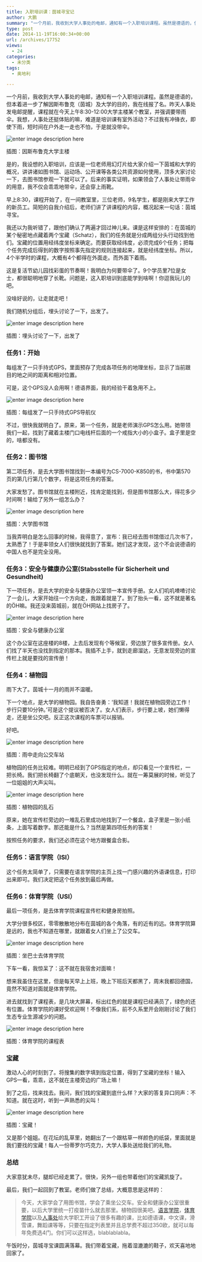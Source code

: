 ```yaml
---
title: 入职培训课：茵城寻宝记
author: 大鹏
summary: "一个月前，我收到大学人事处的电邮，通知有一个入职培训课程。虽然是德语的，但本着进一步了解因斯布鲁克（茵城）及大学的目的，我在线报了名。昨天人事处发电邮提醒，课程就在今天上午8:30-12:00大学主楼某个教室，并强调要带雨伞。我想，人事处还挺体贴的嘛，难道是培训课有室外活动？不过我有冲锋衣，即使下雨，短时间在户外走一走也不怕，于是就没带伞。"
type: post
date: 2014-11-19T16:00:34+00:00
url: /archives/17752
views:
  - 24
categories:
  - 未分类
tags:
  - 奥地利

---
```

一个月前，我收到大学人事处的电邮，通知有一个入职培训课程。虽然是德语的，但本着进一步了解因斯布鲁克（茵城）及大学的目的，我在线报了名。昨天人事处发电邮提醒，课程就在今天上午8:30-12:00大学主楼某个教室，并强调要带雨伞。我想，人事处还挺体贴的嘛，难道是培训课有室外活动？不过我有冲锋衣，即使下雨，短时间在户外走一走也不怕，于是就没带伞。

![enter image description here][1]

插图：因斯布鲁克大学主楼

是的，我设想的入职培训，应该是一位老师用幻灯片给大家介绍一下茵城和大学的概况，讲讲诸如图书馆、运动场、公开课等各类公共资源如何使用，顶多大家讨论一下，去图书馆参观一下就可以了。后来的事实证明，如果领会了人事处让带雨伞的用意，我不仅会乖乖地带伞，还会穿上雨靴。

早上8:30，课程开始了，在一间教室里，三位老师，9名学生，都是刚来大学工作的新员工。简短的自我介绍后，老师们讲了讲课程的内容，概况起来一句话：茵城寻宝。

我还以为我听错了，跟他们确认了两遍才回过神儿来。课是这样安排的：在茵城的某个秘密地点藏着两个宝藏（Schatz），我们的任务就是分成两组分头行动找到他们。宝藏的位置用经纬度坐标来确定。而要获取经纬度，必须完成6个任务；把每个任务完成后得到的数字按照事先指定的规则连接起来，就是经纬度坐标。所以，4个半学时的课程，大概有4个都得在外面走。而外面下着雨。

这是复活节幼儿园找彩蛋的节奏啊！我明白为何要带伞了。9个学员里7位是女士，都很聪明地穿了长靴。问题是，这入职培训到底能学到啥啊！你逗我玩儿的吧。

没啥好说的，让走就走吧！

我们随机分组后，埋头讨论了一下，出发了。

![enter image description here][2]

插图：埋头讨论了一下，出发了

### 任务1：开始

每组发了一只手持式GPS，里面预存了完成各项任务的地理坐标，显示了当前跟目的地之间的距离和相对位置。

可是，这个GPS没人会用啊！德语界面，我的经验干着急用不上。

![enter image description here][3]

插图：每组发了一只手持式GPS导航仪

不过，很快我就明白了。原来，第一个任务，就是老师演示GPS怎么用。她带领我们一起，找到了藏着主楼门口电线杆后面的一个戒指大小的小盒子。盒子里是空的，啥都没有。

### 任务2：图书馆

第二项任务，是去大学图书馆找到一本编号为CS-7000-K850的书，书中第570页的第几行第几个数字，将是这项任务的答案。

大家发愁了。图书馆就在主楼附近，找肯定能找到，但是图书馆那么大，得花多少时间啊！输给了另外一组怎么办？

![enter image description here][4]

插图：大学图书馆

当我弄明白是怎么回事的时候，我得意了，宣布：我已经去图书馆借过几次书了，太熟悉了！于是率领女人们很快就找到了答案。她们这才发现，这个不会说德语的中国人也不是完全没用。

### 任务3：安全与健康办公室(Stabsstelle für Sicherheit und Gesundheit)

下一项任务，是去大学的安全与健康办公室领一本宣传手册。女人们叽叽喳喳讨论了一会儿，大家开始往一个方向走，我跟着就是了。到了抬头一看，这不就是著名的ÖH嘛。我还没来茵城前，就在ÖH网站上找房子了。

![enter image description here][5]

插图：安全与健康办公室

这个办公室在这座楼的8楼，上去后发现有个等候室，旁边放了很多宣传册。女人们找了半天也没找到指定的那本。我插不上手，就到走廊溜达，无意发现旁边的宣传栏上就是要找的宣传册！

### 任务4：植物园

雨下大了。茵城十一月的雨并不温暖。

下一个地点，是大学的植物园。我自告奋勇：‘我知道！我就在植物园旁边工作！步行只要10分钟。’可是这个提议被否决了。女人们表示，步行要上坡，她们懒得走，还是坐公交吧。反正这次课程的车票可以报销。

好吧。

![enter image description here][6]

插图：雨中走向公交车站

植物园的任务比较难。明明已经到了GPS指定的地点，却只看见一个宣传栏，一把长椅。我们把长椅翻了个底朝天，也没发现什么。就在一筹莫展的时候，听见了一位姐姐的大声尖叫。

![enter image description here][7]

插图：植物园的乱石

原来，她在宣传栏旁边的一堆乱石里成功地找到了一个餐盒，盒子里是一张小纸条，上面写着数字。那还能是什么？当然是第四项任务的答案！

按照任务的要求，我们还必须在这个地方跟餐盒合影。

### 任务5：语言学院（ISI）

这个任务太简单了，只需要在语言学院的主页上找一门感兴趣的外语课信息，打印出来即可。我们决定把这个任务放到最后再做。

### 任务6：体育学院（USI）

最后一项任务，是去体育学院课程宣传栏和健身房拍照。

大学分很多校区，零零散散地分布在茵城的各个角落，有的近有的远。体育学院算是远的，我也不知道在哪里，就跟着女人们坐上了公交车。

![enter image description here][8]

插图：坐巴士去体育学院

下车一看，我惊呆了：这不就在我宿舍对面嘛！

想来我虽住在这里，但是每天早上上班，晚上下班后天都黑了，周末我都回德国，竟然不知道对面就是体育学院。

进去就找到了课程表，是几块大屏幕，标出红色的就是课程已经满员了，绿色的还有位置。体育学院的课好受欢迎啊！不像我们系，前不久系里开会刚刚讨论了我们生态专业生源减少的问题。

![enter image description here][9]

插图：体育学院的课程表

### 宝藏

激动人心的时刻到了。将搜集的数字填到指定位置，得到了宝藏的坐标！输入GPS一看，乖乖，这不就在主楼旁边的广场上嘛！

到了之后，找来找去。我问，我们找的宝藏到底什么样？大家的答复异口同声：不知道。就在这时，听到一声熟悉的尖叫！

![enter image description here][10]

插图：宝藏！

又是那个姐姐。在花坛的乱草里，她翻出了一个跟枯草一样颜色的纸袋，里面就是我们要找的宝藏！每人一份蒂罗尔巧克力，大学人事处送给我们的礼物。

### 总结

大家意犹未尽，腿却已经走累了。很快，另外一组也带着他们的宝藏凯旋了。

最后，我们一起回到了教室。老师们做了总结，大概意思是这样的：

> 今天，大家学会了用图书馆，学会了乘坐公交车。安全和健康办公室很重要，以后大学里统一打疫苗什么就去那里。植物园很美吧。[语言学院][11]，[体育学院][12]以及[人事处][13]给大学职工开设了很多有趣的课，比如德语课，中文课，滑雪课，舞蹈课等等，只要在指定列表里并且总学费不超过350欧，就可以每年免费选4门。你们可以这样选，blablablabla。

午饭时分，茵城寻宝课圆满落幕。我们带着宝藏，拖着湿漉漉的鞋子，欢天喜地地回家了。

 [1]: https://gwkpxq-bn1305.files.1drv.com/y2phxpPh7VWfKuvxNEqr77ON7KpfnH08wva_hununbi8y-OapHeKGZNP3ZBwC_Ejno-klCQCGFJO0410XlQWYNhng3MopcIB-3KbKffrdB7XVk/2014-11-18_10.jpg
 [2]: https://gwkpxq-bn1305.files.1drv.com/y2piL41nuIUtlsfPO8WiECBs0EJ43SDxIElvheJ2zLlmTUOzdHCNvBKxmZ4NjgkkFYLmQKgutZyoxqxUP3han4hiSRhYoUT7zlBetFzRm7Q8d8/2014-11-18_01.jpg
 [3]: https://gwkpxq-bn1305.files.1drv.com/y2p8QxOebLKOpAxV-bDy3qgmu07a4BdSRP8s9GVYLcSfGJ59kvzpLIsXUgu0jBS19vwloz5ZjCv0Bkc8ZfkWg9ccglEsa9wd9my4vB4majYJTM/2014-11-18_06.jpg
 [4]: https://gwkpxq-bn1305.files.1drv.com/y2pClIsMJsLeM4GH-mRbcBBiEA5W3kFWsXrq8diwzl3QqQSCuP5aye6LtQTlOjrefgKEeCa4wHayJz7GeZw84By0pKSVfC0DduoOAmyfoJF8AA/2014-11-18_02.jpg
 [5]: https://gwkpxq-bn1305.files.1drv.com/y2p_dTehBezL5Ia08uka81fFAEA9hcy-4C0CjNKcOoWw3kcMz2guv4GiFYBQbx6PYEZ6mQf3RhmHM2LTjI3-kMj1vZNiNnn1L7mcvXxTamM9nM/2014-11-18_03.jpg
 [6]: https://gwkpxq-bn1305.files.1drv.com/y2p1rjOAYBpUWpfCrjN61wmv0C4azo247zIfOXK94b8rrGlfuAE1Bq0z_gyfO5-wc0Vn6bhpr76dPg6o5tvrJB79aKZqzj2FZpyiZIj3QWIISA/2014-11-18_04.jpg
 [7]: https://gwkpxq-bn1305.files.1drv.com/y2px6tkO1g14U5ybOyoZ_wf96y7Kc8dijtm3JNaLZvX8Cxybu6CXvBM_RlC8W49fgOC24T3LKyPJsaYFYtU6A_tjkXelS9uaiN7viLQcbn_A_w/2014-11-18_05.jpg
 [8]: https://gwkpxq-bn1305.files.1drv.com/y2pgQZTK1lLhRLOMOn2_YugjkMsqLuYY-PnXXJvf6oM0dxtGMIPXXUOydDvW8PxRZkLA_R60uQgfZYUBaF94Q2svcrNLufW3ObVSPK8ApM5yp0/2014-11-18_07.jpg
 [9]: https://gwkpxq-bn1305.files.1drv.com/y2pkvEWkMSu-0QyN0IQXF61HxjGOHgHARSRA5Yh-Q1GB83RZ52vTIiu8RiqNcfgGw1XgbMM6IqjT0bs-DHAMMFNN5KNfwJ_w9PPMY1EwsNCCBk/2014-11-18_08.jpg
 [10]: https://gwkpxq-bn1305.files.1drv.com/y2pSva0mzV2P4GOXNCw9Y5aVBizI5uHYBJAVsJhnSN9IOkTQrTbY124w05GFQ85QENKRMOZ8CBHrVs4z3Ir-XJRXokcWE4-S8Ae55I7HebzLqY/2014-11-18_09.jpg
 [11]: http://www.uibk.ac.at/isi/sprachkurse/
 [12]: http://orawww.uibk.ac.at/usi/page?id=357&cmd=search&sem=2014W&wt=&kursbez=&von=&bis=&kursleiter=&kursnr=&kursort=&sort=1
 [13]: https://orawww.uibk.ac.at/public/vfb_public.kurse
